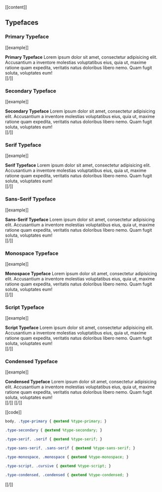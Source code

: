 [[content]]
## Typefaces

### Primary Typeface
[[example]]
<div class="type-primary">
    <strong>Primary Typeface</strong> Lorem ipsum dolor sit amet, consectetur adipisicing elit. Accusantium a inventore molestias voluptatibus eius, quia ut, maxime ratione quam expedita, veritatis natus doloribus libero nemo. Quam fugit soluta, voluptates eum!
</div>
[[/]]

### Secondary Typeface
[[example]]
<div class="type-secondary">
    <strong>Secondary Typeface</strong> Lorem ipsum dolor sit amet, consectetur adipisicing elit. Accusantium a inventore molestias voluptatibus eius, quia ut, maxime ratione quam expedita, veritatis natus doloribus libero nemo. Quam fugit soluta, voluptates eum!
</div>
[[/]]

### Serif Typeface
[[example]]
<div class="type-serif">
    <strong>Serif Typeface</strong> Lorem ipsum dolor sit amet, consectetur adipisicing elit. Accusantium a inventore molestias voluptatibus eius, quia ut, maxime ratione quam expedita, veritatis natus doloribus libero nemo. Quam fugit soluta, voluptates eum!
</div>
[[/]]

### Sans-Serif Typeface
[[example]]
<div class="type-sans-serif">
    <strong>Sans-Serif Typeface</strong> Lorem ipsum dolor sit amet, consectetur adipisicing elit. Accusantium a inventore molestias voluptatibus eius, quia ut, maxime ratione quam expedita, veritatis natus doloribus libero nemo. Quam fugit soluta, voluptates eum!
</div>
[[/]]

### Monospace Typeface
[[example]]
<div class="type-monospace">
    <strong>Monospace Typeface</strong> Lorem ipsum dolor sit amet, consectetur adipisicing elit. Accusantium a inventore molestias voluptatibus eius, quia ut, maxime ratione quam expedita, veritatis natus doloribus libero nemo. Quam fugit soluta, voluptates eum!
</div>
[[/]]

### Script Typeface
[[example]]
<div class="type-script">
    <strong>Script Typeface</strong> Lorem ipsum dolor sit amet, consectetur adipisicing elit. Accusantium a inventore molestias voluptatibus eius, quia ut, maxime ratione quam expedita, veritatis natus doloribus libero nemo. Quam fugit soluta, voluptates eum!
</div>
[[/]]

### Condensed Typeface
[[example]]
<div class="type-condensed">
    <strong>Condensed Typeface</strong> Lorem ipsum dolor sit amet, consectetur adipisicing elit. Accusantium a inventore molestias voluptatibus eius, quia ut, maxime ratione quam expedita, veritatis natus doloribus libero nemo. Quam fugit soluta, voluptates eum!
</div>
[[/]]
[[/]]

[[code]]
```scss
body, .type-primary { @extend %type-primary; }

.type-secondary { @extend %type-secondary; }

.type-serif, .serif { @extend %type-serif; }

.type-sans-serif, .sans-serif { @extend %type-sans-serif; }

.type-monospace, .monospace { @extend %type-monospace; }

.type-script, .cursive { @extend %type-script; }

.type-condensed, .condensed { @extend %type-condensed; }
```
[[/]]